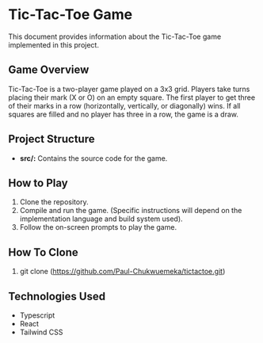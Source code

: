 # Tic-Tac-Toe Game

This document provides information about the
Tic-Tac-Toe game implemented in this project.

## Game Overview

Tic-Tac-Toe is a two-player game played on a 3x3
grid. Players take turns placing their mark (X or
O) on an empty square. The first player to get
three of their marks in a row (horizontally,
vertically, or diagonally) wins. If all squares
are filled and no player has three in a row, the
game is a draw.

## Project Structure

- **src/:** Contains the source code for the game.

## How to Play

1.  Clone the repository.
2.  Compile and run the game. (Specific
    instructions will depend on the implementation
    language and build system used).
3.  Follow the on-screen prompts to play the game.

## How To Clone

1. git clone (https://github.com/Paul-Chukwuemeka/tictactoe.git)


## Technologies Used

- Typescript
- React
- Tailwind CSS
